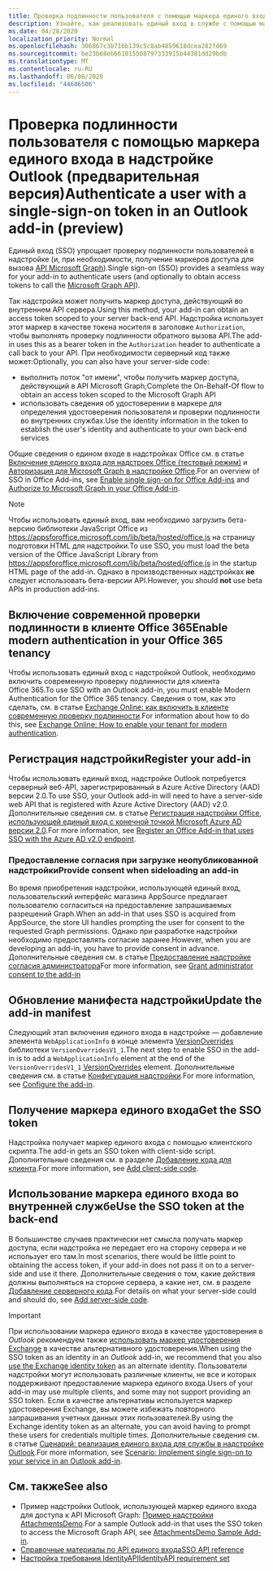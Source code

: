 ```yaml
---
title: Проверка подлинности пользователя с помощью маркера единого входа
description: Узнайте, как реализовать единый вход в службе с помощью маркера единого входа, предоставляемого надстройкой Outlook.
ms.date: 04/28/2020
localization_priority: Normal
ms.openlocfilehash: 306867c3b71bb139c5c8ab4859618dcea282fd69
ms.sourcegitcommit: be23b68eb661015508797333915b44381dd29bdb
ms.translationtype: MT
ms.contentlocale: ru-RU
ms.lasthandoff: 06/08/2020
ms.locfileid: "44606506"
---
```

# <a name="authenticate-a-user-with-a-single-sign-on-token-in-an-outlook-add-in-preview"></a><span data-ttu-id="5d0f5-103">Проверка подлинности пользователя с помощью маркера единого входа в надстройке Outlook (предварительная версия)</span><span class="sxs-lookup"><span data-stu-id="5d0f5-103">Authenticate a user with a single-sign-on token in an Outlook add-in (preview)</span></span>

<span data-ttu-id="5d0f5-104">Единый вход (SSO) упрощает проверку подлинности пользователей в надстройке (и, при необходимости, получение маркеров доступа для вызова [API Microsoft Graph](/graph/overview)).</span><span class="sxs-lookup"><span data-stu-id="5d0f5-104">Single sign-on (SSO) provides a seamless way for your add-in to authenticate users (and optionally to obtain access tokens to call the [Microsoft Graph API](/graph/overview)).</span></span>

<span data-ttu-id="5d0f5-105">Так надстройка может получить маркер доступа, действующий во внутреннем API сервера.</span><span class="sxs-lookup"><span data-stu-id="5d0f5-105">Using this method, your add-in can obtain an access token scoped to your server back-end API.</span></span> <span data-ttu-id="5d0f5-106">Надстройка использует этот маркер в качестве токена носителя в заголовке `Authorization`, чтобы выполнять проверку подлинности обратного вызова API.</span><span class="sxs-lookup"><span data-stu-id="5d0f5-106">The add-in uses this as a bearer token in the `Authorization` header to authenticate a call back to your API.</span></span> <span data-ttu-id="5d0f5-107">При необходимости серверный код также может:</span><span class="sxs-lookup"><span data-stu-id="5d0f5-107">Optionally, you can also have your server-side code:</span></span>

- <span data-ttu-id="5d0f5-108">выполнить поток "от имени", чтобы получить маркер доступа, действующий в API Microsoft Graph;</span><span class="sxs-lookup"><span data-stu-id="5d0f5-108">Complete the On-Behalf-Of flow to obtain an access token scoped to the Microsoft Graph API</span></span>
- <span data-ttu-id="5d0f5-109">использовать сведения об удостоверении в маркере для определения удостоверения пользователя и проверки подлинности во внутренних службах.</span><span class="sxs-lookup"><span data-stu-id="5d0f5-109">Use the identity information in the token to establish the user's identity and authenticate to your own back-end services</span></span>

<span data-ttu-id="5d0f5-110">Общие сведения о едином входе в надстройках Office см. в статье [Включение единого входа для надстроек Office (тестовый режим)](../develop/sso-in-office-add-ins.md) и [Авторизация для Microsoft Graph в надстройке Office](../develop/authorize-to-microsoft-graph.md).</span><span class="sxs-lookup"><span data-stu-id="5d0f5-110">For an overview of SSO in Office Add-ins, see [Enable single sign-on for Office Add-ins](../develop/sso-in-office-add-ins.md) and [Authorize to Microsoft Graph in your Office Add-in](../develop/authorize-to-microsoft-graph.md).</span></span>

> [!NOTE]
> <span data-ttu-id="5d0f5-111">Чтобы использовать единый вход, вам необходимо загрузить бета-версию библиотеки JavaScript Office из https://appsforoffice.microsoft.com/lib/beta/hosted/office.js на страницу подготовки HTML для надстройки.</span><span class="sxs-lookup"><span data-stu-id="5d0f5-111">To use SSO, you must load the beta version of the Office JavaScript Library from https://appsforoffice.microsoft.com/lib/beta/hosted/office.js in the startup HTML page of the add-in.</span></span> <span data-ttu-id="5d0f5-112">Однако в производственных надстройках **не** следует использовать бета-версии API.</span><span class="sxs-lookup"><span data-stu-id="5d0f5-112">However, you should **not** use beta APIs in production add-ins.</span></span>

## <a name="enable-modern-authentication-in-your-office-365-tenancy"></a><span data-ttu-id="5d0f5-113">Включение современной проверки подлинности в клиенте Office 365</span><span class="sxs-lookup"><span data-stu-id="5d0f5-113">Enable modern authentication in your Office 365 tenancy</span></span>

<span data-ttu-id="5d0f5-114">Чтобы использовать единый вход с надстройкой Outlook, необходимо включить современную проверку подлинности для клиента Office 365.</span><span class="sxs-lookup"><span data-stu-id="5d0f5-114">To use SSO with an Outlook add-in, you must enable Modern Authentication for the Office 365 tenancy.</span></span> <span data-ttu-id="5d0f5-115">Сведения о том, как это сделать, см. в статье [Exchange Online: как включить в клиенте современную проверку подлинности](https://social.technet.microsoft.com/wiki/contents/articles/32711.exchange-online-how-to-enable-your-tenant-for-modern-authentication.aspx).</span><span class="sxs-lookup"><span data-stu-id="5d0f5-115">For information about how to do this, see [Exchange Online: How to enable your tenant for modern authentication](https://social.technet.microsoft.com/wiki/contents/articles/32711.exchange-online-how-to-enable-your-tenant-for-modern-authentication.aspx).</span></span>

## <a name="register-your-add-in"></a><span data-ttu-id="5d0f5-116">Регистрация надстройки</span><span class="sxs-lookup"><span data-stu-id="5d0f5-116">Register your add-in</span></span>

<span data-ttu-id="5d0f5-117">Чтобы использовать единый вход, надстройке Outlook потребуется серверный веб-API, зарегистрированный в Azure Active Directory (AAD) версии 2.0.</span><span class="sxs-lookup"><span data-stu-id="5d0f5-117">To use SSO, your Outlook add-in will need to have a server-side web API that is registered with Azure Active Directory (AAD) v2.0.</span></span> <span data-ttu-id="5d0f5-118">Дополнительные сведения см. в статье [Регистрация надстройки Office, использующей единый вход с конечной точкой Microsoft Azure AD версии 2.0](../develop/register-sso-add-in-aad-v2.md).</span><span class="sxs-lookup"><span data-stu-id="5d0f5-118">For more information, see [Register an Office Add-in that uses SSO with the Azure AD v2.0 endpoint](../develop/register-sso-add-in-aad-v2.md).</span></span>

### <a name="provide-consent-when-sideloading-an-add-in"></a><span data-ttu-id="5d0f5-119">Предоставление согласия при загрузке неопубликованной надстройки</span><span class="sxs-lookup"><span data-stu-id="5d0f5-119">Provide consent when sideloading an add-in</span></span>

<span data-ttu-id="5d0f5-120">Во время приобретения надстройки, использующей единый вход, пользовательский интерфейс магазина AppSource предлагает пользователю согласиться на предоставление запрашиваемых разрешений Graph.</span><span class="sxs-lookup"><span data-stu-id="5d0f5-120">When an add-in that uses SSO is acquired from AppSource, the store UI handles prompting the user for consent to the requested Graph permissions.</span></span> <span data-ttu-id="5d0f5-121">Однако при разработке надстройки необходимо предоставлять согласие заранее.</span><span class="sxs-lookup"><span data-stu-id="5d0f5-121">However, when you are developing an add-in, you have to provide consent in advance.</span></span> <span data-ttu-id="5d0f5-122">Дополнительные сведения см. в статье [Предоставление надстройке согласия администратора](../develop/grant-admin-consent-to-an-add-in.md)</span><span class="sxs-lookup"><span data-stu-id="5d0f5-122">For more information, see [Grant administrator consent to the add-in](../develop/grant-admin-consent-to-an-add-in.md)</span></span>

## <a name="update-the-add-in-manifest"></a><span data-ttu-id="5d0f5-123">Обновление манифеста надстройки</span><span class="sxs-lookup"><span data-stu-id="5d0f5-123">Update the add-in manifest</span></span>

<span data-ttu-id="5d0f5-124">Следующий этап включения единого входа в надстройке — добавление элемента `WebApplicationInfo` в конце элемента [VersionOverrides](../reference/manifest/versionoverrides.md) библиотеки `VersionOverridesV1_1`.</span><span class="sxs-lookup"><span data-stu-id="5d0f5-124">The next step to enable SSO in the add-in is to add a `WebApplicationInfo` element at the end of the `VersionOverridesV1_1` [VersionOverrides](../reference/manifest/versionoverrides.md) element.</span></span> <span data-ttu-id="5d0f5-125">Дополнительные сведения см. в статье [Конфигурация надстройки](../develop/sso-in-office-add-ins.md#configure-the-add-in).</span><span class="sxs-lookup"><span data-stu-id="5d0f5-125">For more information, see [Configure the add-in](../develop/sso-in-office-add-ins.md#configure-the-add-in).</span></span>

## <a name="get-the-sso-token"></a><span data-ttu-id="5d0f5-126">Получение маркера единого входа</span><span class="sxs-lookup"><span data-stu-id="5d0f5-126">Get the SSO token</span></span>

<span data-ttu-id="5d0f5-127">Надстройка получает маркер единого входа с помощью клиентского скрипта.</span><span class="sxs-lookup"><span data-stu-id="5d0f5-127">The add-in gets an SSO token with client-side script.</span></span> <span data-ttu-id="5d0f5-128">Дополнительные сведения см. в разделе [Добавление кода для клиента](../develop/sso-in-office-add-ins.md#add-client-side-code).</span><span class="sxs-lookup"><span data-stu-id="5d0f5-128">For more information, see [Add client-side code](../develop/sso-in-office-add-ins.md#add-client-side-code).</span></span>

## <a name="use-the-sso-token-at-the-back-end"></a><span data-ttu-id="5d0f5-129">Использование маркера единого входа во внутренней службе</span><span class="sxs-lookup"><span data-stu-id="5d0f5-129">Use the SSO token at the back-end</span></span>

<span data-ttu-id="5d0f5-130">В большинстве случаев практически нет смысла получать маркер доступа, если надстройка не передает его на сторону сервера и не использует его там.</span><span class="sxs-lookup"><span data-stu-id="5d0f5-130">In most scenarios, there would be little point to obtaining the access token, if your add-in does not pass it on to a server-side and use it there.</span></span> <span data-ttu-id="5d0f5-131">Дополнительные сведения о том, какие действия должны выполняться на стороне сервера, а какие нет, см. в разделе [Добавление серверного кода](../develop/sso-in-office-add-ins.md#add-server-side-code).</span><span class="sxs-lookup"><span data-stu-id="5d0f5-131">For details on what your server-side could and should do, see [Add server-side code](../develop/sso-in-office-add-ins.md#add-server-side-code).</span></span>

> [!IMPORTANT]
> <span data-ttu-id="5d0f5-132">При использовании маркера единого входа в качестве удостоверения в *Outlook* рекомендуем также [использовать маркер удостоверения Exchange](authenticate-a-user-with-an-identity-token.md) в качестве альтернативного удостоверения.</span><span class="sxs-lookup"><span data-stu-id="5d0f5-132">When using the SSO token as an identity in an *Outlook* add-in, we recommend that you also [use the Exchange identity token](authenticate-a-user-with-an-identity-token.md) as an alternate identity.</span></span> <span data-ttu-id="5d0f5-133">Пользователи надстройки могут использовать различные клиенты, не все и которых поддерживают предоставление маркера единого входа.</span><span class="sxs-lookup"><span data-stu-id="5d0f5-133">Users of your add-in may use multiple clients, and some may not support providing an SSO token.</span></span> <span data-ttu-id="5d0f5-134">Если в качестве альтернативы используется маркер удостоверения Exchange, вы можете избежать повторного запрашивания учетных данных этих пользователей.</span><span class="sxs-lookup"><span data-stu-id="5d0f5-134">By using the Exchange identity token as an alternate, you can avoid having to prompt these users for credentials multiple times.</span></span> <span data-ttu-id="5d0f5-135">Дополнительные сведения см. в статье [Сценарий: реализация единого входа для службы в надстройке Outlook](implement-sso-in-outlook-add-in.md).</span><span class="sxs-lookup"><span data-stu-id="5d0f5-135">For more information, see [Scenario: Implement single sign-on to your service in an Outlook add-in](implement-sso-in-outlook-add-in.md).</span></span>

## <a name="see-also"></a><span data-ttu-id="5d0f5-136">См. также</span><span class="sxs-lookup"><span data-stu-id="5d0f5-136">See also</span></span>

- <span data-ttu-id="5d0f5-137">Пример надстройки Outlook, использующей маркер единого входа для доступа к API Microsoft Graph: [Пример надстройки AttachmentsDemo](https://github.com/OfficeDev/outlook-add-in-attachments-demo).</span><span class="sxs-lookup"><span data-stu-id="5d0f5-137">For a sample Outlook add-in that uses the SSO token to access the Microsoft Graph API, see [AttachmentsDemo Sample Add-in](https://github.com/OfficeDev/outlook-add-in-attachments-demo).</span></span>
- [<span data-ttu-id="5d0f5-138">Справочные материалы по API единого входа</span><span class="sxs-lookup"><span data-stu-id="5d0f5-138">SSO API reference</span></span>](../develop/sso-in-office-add-ins.md#sso-api-reference)
- [<span data-ttu-id="5d0f5-139">Настройка требования IdentityAPI</span><span class="sxs-lookup"><span data-stu-id="5d0f5-139">IdentityAPI requirement set</span></span>](../reference/requirement-sets/identity-api-requirement-sets.md)
